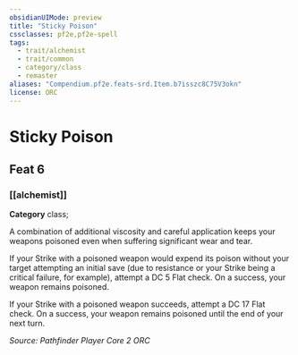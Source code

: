 ```yaml
---
obsidianUIMode: preview
title: "Sticky Poison"
cssclasses: pf2e,pf2e-spell
tags:
  - trait/alchemist
  - trait/common
  - category/class
  - remaster
aliases: "Compendium.pf2e.feats-srd.Item.b7isszc8C75V3okn"
license: ORC
---
```

# Sticky Poison
## Feat 6
### [[alchemist]]

**Category** class; 




A combination of additional viscosity and careful application keeps your weapons poisoned even when suffering significant wear and tear.

If your Strike with a poisoned weapon would expend its poison without your target attempting an initial save (due to resistance or your Strike being a critical failure, for example), attempt a DC 5 Flat check. On a success, your weapon remains poisoned.

If your Strike with a poisoned weapon succeeds, attempt a DC 17 Flat check. On a success, your weapon remains poisoned until the end of your next turn.

*Source: Pathfinder Player Core 2*
*ORC*